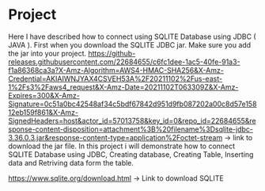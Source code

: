 # Project

Here I have described how to connect using SQLITE Database using JDBC ( JAVA ). 
First when you download the  SQLITE JDBC jar. Make sure you add the jar into your project.
https://github-releases.githubusercontent.com/22684655/c6fc1dee-1ac5-40fe-91a3-f1a86368ca3a?X-Amz-Algorithm=AWS4-HMAC-SHA256&X-Amz-Credential=AKIAIWNJYAX4CSVEH53A%2F20211102%2Fus-east-1%2Fs3%2Faws4_request&X-Amz-Date=20211102T063309Z&X-Amz-Expires=300&X-Amz-Signature=0c51a0bc42548af34c5bdf67842d951d9fb087202a00c8d57e15812eb159f861&X-Amz-SignedHeaders=host&actor_id=57013758&key_id=0&repo_id=22684655&response-content-disposition=attachment%3B%20filename%3Dsqlite-jdbc-3.36.0.3.jar&response-content-type=application%2Foctet-stream -> link to download the jar file.
In this project i will demonstrate how to connect  SQLITE Database using JDBC, Creating database, Creating Table, Inserting data and Retriving data form the table.


https://www.sqlite.org/download.html -> Link to download SQLITE 
